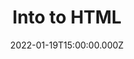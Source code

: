 ---
title: Into to HTML
description: Description here
date: 2022-01-19T15:00:00.000Z
released: true
---